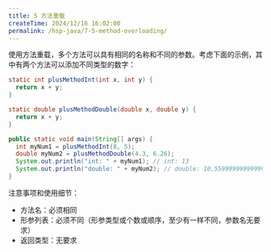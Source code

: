 ```yaml
---
title: 5 方法重载
createTime: 2024/12/16 16:02:00
permalink: /hsp-java/7-5-method-overloading/
---
```


使用方法重载，多个方法可以具有相同的名称和不同的参数。考虑下面的示例，其中有两个方法可以添加不同类型的数字：


```java
static int plusMethodInt(int x, int y) {
  return x + y;
}

static double plusMethodDouble(double x, double y) {
  return x + y;
}

public static void main(String[] args) {
  int myNum1 = plusMethodInt(8, 5);
  double myNum2 = plusMethodDouble(4.3, 6.26);
  System.out.println("int: " + myNum1); // int: 13
  System.out.println("double: " + myNum2); // double: 10.559999999999999
}
```


注意事项和使用细节：

- 方法名：必须相同
- 形参列表：必须不同（形参类型或个数或顺序，至少有一样不同，参数名无要求）
- 返回类型：无要求
